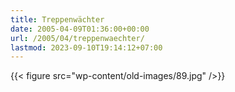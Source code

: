 ```yaml
---
title: Treppenwächter
date: 2005-04-09T01:36:00+00:00
url: /2005/04/treppenwaechter/
lastmod: 2023-09-10T19:14:12+07:00
---
```

{{< figure src="wp-content/old-images/89.jpg" />}}
